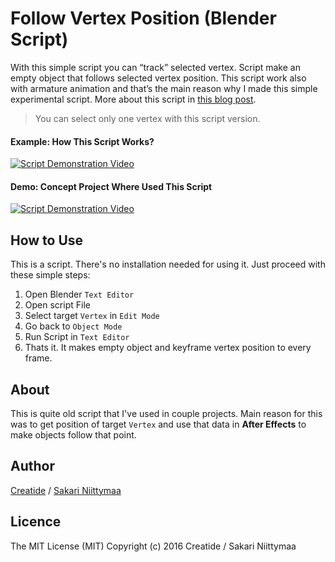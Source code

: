 Follow Vertex Position (Blender Script)
=======================================

With this simple script you can “track” selected vertex. Script make an empty object that follows selected vertex position. This script work also with armature animation and that’s the main reason why I made this simple experimental script. More about this script in [this blog post](http://niittymaa.com/blog/freebies/follow-vertex-position-blender-script/).

> You can select only one vertex with this script version.

#### Example: How This Script Works?
<a href="http://www.youtube.com/watch?feature=player_embedded&v=GHWAWqGkUT0
" target="_blank"><img src="https://www.dropbox.com/s/dpxtmv91h9kznej/Blender_FollowVertexPosition_Youtube_Thumbnail.png?raw=1" 
alt="Script Demonstration Video" /></a>

#### Demo: Concept Project Where Used This Script

<a href="http://www.youtube.com/watch?feature=player_embedded&v=fvXoyImyCTQ
" target="_blank"><img src="https://www.dropbox.com/s/dilrogpgpwbykcq/Blender_FollowVertexPosition_Demo_Youtube_Thumbnail.png?raw=1" 
alt="Script Demonstration Video" /></a>

## How to Use

This is a script. There's no installation needed for using it. Just proceed with these simple steps:

1. Open Blender `Text Editor`
2. Open script File
3. Select target `Vertex` in `Edit Mode`
4. Go back to `Object Mode`
5. Run Script in `Text Editor`
6. Thats it. It makes empty object and keyframe vertex position to every frame.

## About
This is quite old script that I've used in couple projects. Main reason for this was to get position of target `Vertex` and use that data in **After Effects** to make objects follow that point.

## Author
[Creatide](http://creatide.com) / [Sakari Niittymaa](http://niittymaa.com)

## Licence
The MIT License (MIT)
Copyright (c) 2016 Creatide / Sakari Niittymaa
